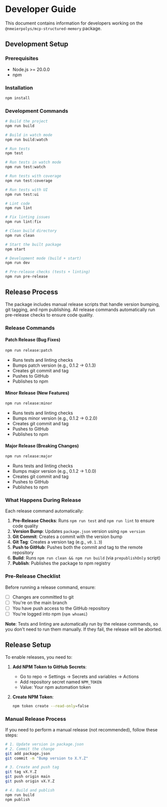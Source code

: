 # Developer Guide

This document contains information for developers working on the `@nmeierpolys/mcp-structured-memory` package.

## Development Setup

### Prerequisites
- Node.js >= 20.0.0
- npm

### Installation
```bash
npm install
```

### Development Commands

```bash
# Build the project
npm run build

# Build in watch mode
npm run build:watch

# Run tests
npm test

# Run tests in watch mode
npm run test:watch

# Run tests with coverage
npm run test:coverage

# Run tests with UI
npm run test:ui

# Lint code
npm run lint

# Fix linting issues
npm run lint:fix

# Clean build directory
npm run clean

# Start the built package
npm start

# Development mode (build + start)
npm run dev

# Pre-release checks (tests + linting)
npm run pre-release
```

## Release Process

The package includes manual release scripts that handle version bumping, git tagging, and npm publishing. All release commands automatically run pre-release checks to ensure code quality.

### Release Commands

#### Patch Release (Bug Fixes)
```bash
npm run release:patch
```
- Runs tests and linting checks
- Bumps patch version (e.g., 0.1.2 → 0.1.3)
- Creates git commit and tag
- Pushes to GitHub
- Publishes to npm

#### Minor Release (New Features)
```bash
npm run release:minor
```
- Runs tests and linting checks
- Bumps minor version (e.g., 0.1.2 → 0.2.0)
- Creates git commit and tag
- Pushes to GitHub
- Publishes to npm

#### Major Release (Breaking Changes)
```bash
npm run release:major
```
- Runs tests and linting checks
- Bumps major version (e.g., 0.1.2 → 1.0.0)
- Creates git commit and tag
- Pushes to GitHub
- Publishes to npm

### What Happens During Release

Each release command automatically:

1. **Pre-Release Checks**: Runs `npm run test` and `npm run lint` to ensure code quality
2. **Version Bump**: Updates `package.json` version using `npm version`
3. **Git Commit**: Creates a commit with the version bump
4. **Git Tag**: Creates a version tag (e.g., `v0.1.3`)
5. **Push to GitHub**: Pushes both the commit and tag to the remote repository
6. **Build**: Runs `npm run clean && npm run build` (via `prepublishOnly` script)
7. **Publish**: Publishes the package to npm registry

### Pre-Release Checklist

Before running a release command, ensure:

- [ ] Changes are committed to git
- [ ] You're on the main branch
- [ ] You have push access to the GitHub repository
- [ ] You're logged into npm (`npm whoami`)

**Note**: Tests and linting are automatically run by the release commands, so you don't need to run them manually. If they fail, the release will be aborted.

## Release Setup

To enable releases, you need to:

1. **Add NPM Token to GitHub Secrets**:
   - Go to repo → Settings → Secrets and variables → Actions
   - Add repository secret named `NPM_TOKEN`
   - Value: Your npm automation token

2. **Create NPM Token**:
   ```bash
   npm token create --read-only=false
   ```

### Manual Release Process

If you need to perform a manual release (not recommended), follow these steps:

```bash
# 1. Update version in package.json
# 2. Commit the change
git add package.json
git commit -m "Bump version to X.Y.Z"

# 3. Create and push tag
git tag vX.Y.Z
git push origin main
git push origin vX.Y.Z

# 4. Build and publish
npm run build
npm publish
```

